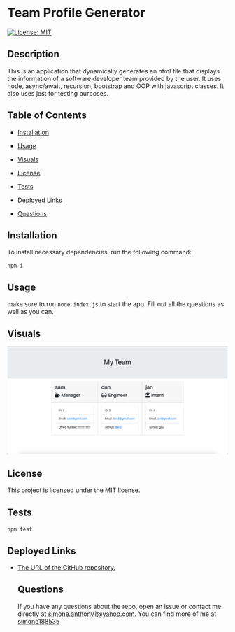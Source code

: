 # Team Profile Generator

  [![License: MIT](https://img.shields.io/badge/License-MIT-yellow.svg)](https://opensource.org/licenses/MIT)

  ## Description
  This is an application that dynamically generates an html file that displays the information of a software developer team provided by the user. It uses node, async/await, recursion, bootstrap and OOP with javascript classes. It also uses jest for testing purposes.

  ## Table of Contents

  * [Installation](#installation)

  * [Usage](#usage)

  * [Visuals](#visuals)

  * [License](#license)

  * [Tests](#tests)

  * [Deployed Links](#deployed-links)

  * [Questions](#questions)


  ## Installation

  To install necessary dependencies, run the following command:

  ```
  npm i
  ```

  ## Usage

  make sure to run ```node index.js``` to start the app. Fill out all the questions as well as you can.

## Visuals
  ![Team Profile Generator](./dist/assets/thumbnail.png)

  ## License

  This project is licensed under the MIT license.

  ## Tests

  ```
  npm test
  ```
## Deployed Links

* [The URL of the GitHub repository.](https://github.com/simone188535/Team-Profile-Generator)
  ## Questions

  If you have any questions about the repo, open
  an issue or contact me directly at simone.anthony1@yahoo.com. You
  can find more of me at [simone188535](https://github.com/simone188535)
